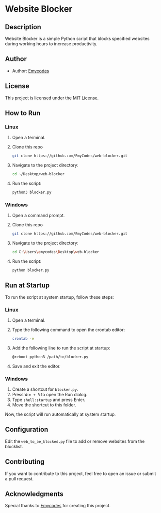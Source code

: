 # Website Blocker

## Description

Website Blocker is a simple Python script that blocks specified websites during working hours to increase productivity.

## Author

- Author: [Emycodes](https://github.com/emycodes)

## License

This project is licensed under the [MIT License](LICENSE).

## How to Run

### Linux

1. Open a terminal.

2. Clone this repo 
    ```bash
    git clone https://github.com/EmyCodes/web-blocker.git
    ```
3. Navigate to the project directory:

    ```bash
    cd ~/Desktop/web-blocker
    ```

4. Run the script:

    ```bash
    python3 blocker.py
    ```

### Windows

1. Open a command prompt.

2. Clone this repo 
    ```bash
    git clone https://github.com/EmyCodes/web-blocker.git
    ```
3. Navigate to the project directory:

    ```bash
    cd C:\Users\emycodes\Desktop\web-blocker
    ```

4. Run the script:

    ```bash
    python blocker.py
    ```

## Run at Startup

To run the script at system startup, follow these steps:

### Linux

1. Open a terminal.
2. Type the following command to open the crontab editor:

    ```bash
    crontab -e
    ```

3. Add the following line to run the script at startup:

    ```bash
    @reboot python3 /path/to/blocker.py
    ```

4. Save and exit the editor.

### Windows

1. Create a shortcut for `blocker.py`.
2. Press `Win + R` to open the Run dialog.
3. Type `shell:startup` and press Enter.
4. Move the shortcut to this folder.

Now, the script will run automatically at system startup.

## Configuration

Edit the `web_to_be_blocked.py` file to add or remove websites from the blocklist.

## Contributing

If you want to contribute to this project, feel free to open an issue or submit a pull request.

## Acknowledgments

Special thanks to [Emycodes](https://github.com/emycodes) for creating this project.
